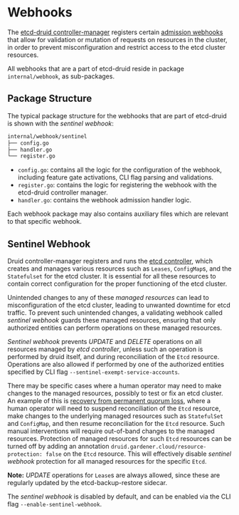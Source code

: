 # Webhooks

The [etcd-druid controller-manager](controllers.md#controller-manager) registers certain [admission webhooks](https://kubernetes.io/docs/reference/access-authn-authz/extensible-admission-controllers/) that allow for validation or mutation of requests on resources in the cluster, in order to prevent misconfiguration and restrict access to the etcd cluster resources.

All webhooks that are a part of etcd-druid reside in package `internal/webhook`, as sub-packages.

## Package Structure

The typical package structure for the webhooks that are part of etcd-druid is shown with the *sentinel webhook*:

``` bash
internal/webhook/sentinel
├── config.go
├── handler.go
└── register.go
```

- `config.go`: contains all the logic for the configuration of the webhook, including feature gate activations, CLI flag parsing and validations.
- `register.go`: contains the logic for registering the webhook with the etcd-druid controller manager.
- `handler.go`: contains the webhook admission handler logic.

Each webhook package may also contains auxiliary files which are relevant to that specific webhook.

## Sentinel Webhook

Druid controller-manager registers and runs the [etcd controller](controllers.md#etcd-controller), which creates and manages various resources such as `Leases`, `ConfigMap`s, and the `Statefulset` for the etcd cluster. It is essential for all these resources to contain correct configuration for the proper functioning of the etcd cluster.

Unintended changes to any of these *managed resources* can lead to misconfiguration of the etcd cluster, leading to unwanted downtime for etcd traffic. To prevent such unintended changes, a validating webhook called *sentinel webhook* guards these managed resources, ensuring that only authorized entities can perform operations on these managed resources.

*Sentinel webhook* prevents *UPDATE* and *DELETE* operations on all resources managed by *etcd controller*, unless such an operation is performed by druid itself, and during reconciliation of the `Etcd` resource. Operations are also allowed if performed by one of the authorized entities specified by CLI flag `--sentinel-exempt-service-accounts`.

There may be specific cases where a human operator may need to make changes to the managed resources, possibly to test or fix an etcd cluster. An example of this is [recovery from permanent quorum loss](../operations/recovery-from-permanent-quorum-loss-in-etcd-cluster.md), where a human operator will need to suspend reconciliation of the `Etcd` resource, make changes to the underlying managed resources such as `StatefulSet` and `ConfigMap`, and then resume reconciliation for the `Etcd` resource. Such manual interventions will require out-of-band changes to the managed resources. Protection of managed resources for such `Etcd` resources can be turned off by adding an annotation `druid.gardener.cloud/resource-protection: false` on the `Etcd` resource. This will effectively disable *sentinel webhook* protection for all managed resources for the specific `Etcd`.

**Note:** *UPDATE* operations for `Lease`s are always allowed, since these are regularly updated by the etcd-backup-restore sidecar.

The *sentinel webhook* is disabled by default, and can be enabled via the CLI flag `--enable-sentinel-webhook`.
